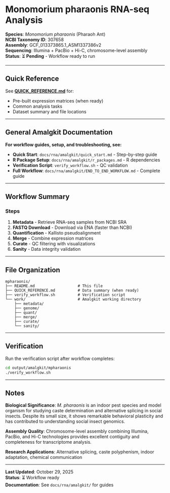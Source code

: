 # Monomorium pharaonis RNA-seq Analysis

**Species**: *Monomorium pharaonis* (Pharaoh Ant)  
**NCBI Taxonomy ID**: 307658  
**Assembly**: GCF_013373865.1_ASM1337386v2  
**Sequencing**: Illumina + PacBio + Hi-C, chromosome-level assembly  
**Status**: ⏳ **Pending** - Workflow ready to run

---

## Quick Reference

See **[QUICK_REFERENCE.md](QUICK_REFERENCE.md)** for:
- Pre-built expression matrices (when ready)
- Common analysis tasks
- Dataset summary and file locations

---

## General Amalgkit Documentation

**For workflow guides, setup, and troubleshooting, see:**

- **Quick Start**: `docs/rna/amalgkit/quick_start.md` - Step-by-step guide
- **R Package Setup**: `docs/rna/amalgkit/r_packages.md` - R dependencies
- **Verification Script**: `verify_workflow.sh` - QC validation
- **Full Workflow**: `docs/rna/amalgkit/END_TO_END_WORKFLOW.md` - Complete guide

---

## Workflow Summary

### Steps
1. **Metadata** - Retrieve RNA-seq samples from NCBI SRA
2. **FASTQ Download** - Download via ENA (faster than NCBI)
3. **Quantification** - Kallisto pseudoalignment
4. **Merge** - Combine expression matrices
5. **Curate** - QC filtering with visualizations
6. **Sanity** - Data integrity validation

---

## File Organization

```
mpharaonis/
├── README.md                   # This file
├── QUICK_REFERENCE.md          # Data summary (when ready)
├── verify_workflow.sh          # Verification script
└── work/                       # Amalgkit working directory
    ├── metadata/
    ├── genome/
    ├── quant/
    ├── merge/
    ├── curate/
    └── sanity/
```

---

## Verification

Run the verification script after workflow completes:

```bash
cd output/amalgkit/mpharaonis
./verify_workflow.sh
```

---

## Notes

**Biological Significance**: *M. pharaonis* is an indoor pest species and model organism for studying caste determination and alternative splicing in social insects. Despite its small size, it shows remarkable behavioral plasticity and has contributed to understanding social insect genomics.

**Assembly Quality**: Chromosome-level assembly combining Illumina, PacBio, and Hi-C technologies provides excellent contiguity and completeness for transcriptome analysis.

**Research Applications**: Alternative splicing, caste polyphenism, indoor adaptation, chemical communication

---

**Last Updated**: October 29, 2025  
**Status**: ⏳ Workflow ready  
**Documentation**: See `docs/rna/amalgkit/` for guides

